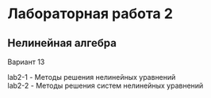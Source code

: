 # Лабораторная работа 2
## Нелинейная алгебра

Вариант 13

lab2-1 - Методы решения нелинейных уравнений  
lab2-2 - Методы решения систем нелинейных уравнений  